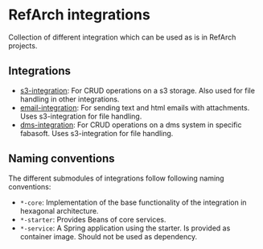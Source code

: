 # RefArch integrations

Collection of different integration which can be used as is in RefArch projects.

## Integrations

- [s3-integration](./refarch-s3-integration/README.md): For CRUD operations on a s3 storage. Also used for file handling
  in other integrations.
- [email-integration](./refarch-email-integration/README.md): For sending text and html emails with attachments. Uses
  s3-integration for file handling.
- [dms-integration](./refarch-dms-integration/README.md): For CRUD operations on a dms system in specific fabasoft. Uses
  s3-integration for file handling.

## Naming conventions

The different submodules of integrations follow following naming conventions:

- `*-core`: Implementation of the base functionality of the integration in hexagonal architecture.
- `*-starter`: Provides Beans of core services.
- `*-service`: A Spring application using the starter. Is provided as container image. Should not be used as dependency.
